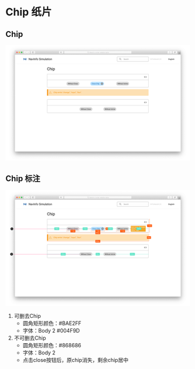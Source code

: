 # Chip 纸片

## Chip

![UI Framework Selection - Chip](../../../imgs/ns_ui_framework/components/selection/chip.png)

## Chip 标注

![UI Framework Selection - Chip Measure](../../../imgs/ns_ui_framework_measure/components/selection/chip.png)

1. 可删去Chip
    * 圆角矩形颜色：#BAE2FF
    * 字体：Body 2 #004F9D
2. 不可删去Chip
    * 圆角矩形颜色：#868686
    * 字体：Body 2
    * 点击close按钮后，原chip消失，剩余chip居中





